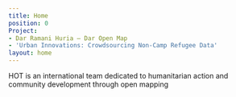 ```yaml
---
title: Home
position: 0
Project:
- Dar Ramani Huria — Dar Open Map
- 'Urban Innovations: Crowdsourcing Non-Camp Refugee Data'
layout: home
---
```


HOT is an international team dedicated to humanitarian action and community development through open mapping